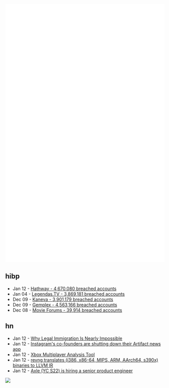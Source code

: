 ![Metrics](https://raw.githubusercontent.com/phixion/phixion/master/metrics.svg)

## hibp

<!--
for https://github.com/phixion/phixion/blob/main/.github/workflows/feeds.yml
-->
<!--START_SECTION:haveibeenpwnd-->
- Jan 12 - [Hathway - 4,670,080 breached accounts](https://haveibeenpwned.com/PwnedWebsites#Hathway)
- Jan 04 - [Legendas.TV - 3,869,181 breached accounts](https://haveibeenpwned.com/PwnedWebsites#LegendasTV)
- Dec 09 - [Kaneva - 3,901,179 breached accounts](https://haveibeenpwned.com/PwnedWebsites#Kaneva)
- Dec 09 - [Gemplex - 4,563,166 breached accounts](https://haveibeenpwned.com/PwnedWebsites#Gemplex)
- Dec 08 - [Movie Forums - 39,914 breached accounts](https://haveibeenpwned.com/PwnedWebsites#MovieForums)
<!--END_SECTION:haveibeenpwnd-->

## hn

<!--
for https://github.com/phixion/phixion/blob/main/.github/workflows/feeds.yml
-->
<!--START_SECTION:hn-->
- Jan 12 - [Why Legal Immigration Is Nearly Impossible](https://www.cato.org/policy-analysis/why-legal-immigration-nearly-impossible)
- Jan 12 - [Instagram's co-founders are shutting down their Artifact news app](https://www.theverge.com/2024/1/12/24036539/artifact-shutting-down-kevin-systrom)
- Jan 12 - [Xbox Multiplayer Analysis Tool](https://github.com/microsoft/xbox-multiplayer-analysis-tool)
- Jan 12 - [revng translates (i386, x86-64, MIPS, ARM, AArch64, s390x) binaries to LLVM IR](https://github.com/revng/revng)
- Jan 12 - [Axle (YC S22) is hiring a senior product engineer](https://news.ycombinator.com/item?id=38973998)
<!--END_SECTION:hn-->

<!--
for https://yhype.me
-->
![](https://hit.yhype.me/github/profile?user_id=13013670)
